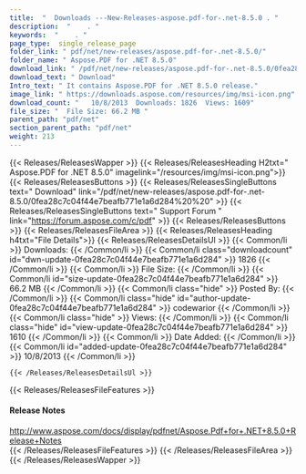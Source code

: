 ```yaml
---
title:  "  Downloads ---New-Releases-aspose.pdf-for-.net-8.5.0 . " 
description:  "    . " 
keywords:  "    . " 
page_type:  single_release_page
folder_link: " pdf/net/new-releases/aspose.pdf-for-.net-8.5.0/"
folder_name: " Aspose.PDF for .NET 8.5.0"
download_link: " /pdf/net/new-releases/aspose.pdf-for-.net-8.5.0/0fea28c7c04f44e7beafb771e1a6d284"
download_text: " Download"
Intro_text: " It contains Aspose.PDF for .NET 8.5.0 release."
image_link: " https://downloads.aspose.com/resources/img/msi-icon.png"
download_count: "   10/8/2013  Downloads: 1826  Views: 1609"
file_size: "  File Size: 66.2 MB "
parent_path: "pdf/net"
section_parent_path: "pdf/net"
weight: 213 
---
```


{{< Releases/ReleasesWapper >}}
  {{< Releases/ReleasesHeading H2txt=" Aspose.PDF for .NET 8.5.0" imagelink="/resources/img/msi-icon.png">}}
  {{< Releases/ReleasesButtons >}}
    {{< Releases/ReleasesSingleButtons text=" Download" link="/pdf/net/new-releases/aspose.pdf-for-.net-8.5.0/0fea28c7c04f44e7beafb771e1a6d284%20%20" >}}
    {{< Releases/ReleasesSingleButtons text=" Support Forum " link="https://forum.aspose.com/c/pdf" >}}
  {{< Releases/ReleasesButtons >}}
  {{< Releases/ReleasesFileArea >}}
    {{< Releases/ReleasesHeading h4txt="File Details">}}
    {{< Releases/ReleasesDetailsUl >}}
            {{< Common/li  >}} Downloads: {{< /Common/li >}} 
      {{< Common/li class="downloadcount" id="dwn-update-0fea28c7c04f44e7beafb771e1a6d284" >}} 1826 {{< /Common/li >}} 
      {{< Common/li  >}} File Size: {{< /Common/li >}} 
      {{< Common/li id="size-update-0fea28c7c04f44e7beafb771e1a6d284" >}} 66.2 MB {{< /Common/li >}} 
      {{< Common/li  class="hide" >}} Posted By: {{< /Common/li >}} 
      {{< Common/li class="hide" id="author-update-0fea28c7c04f44e7beafb771e1a6d284" >}} codewarior {{< /Common/li >}} 
      {{< Common/li class="hide"  >}} Views: {{< /Common/li >}} 
      {{< Common/li class="hide" id="view-update-0fea28c7c04f44e7beafb771e1a6d284" >}} 1610 {{< /Common/li >}} 
      {{< Common/li  >}} Date Added: {{< /Common/li >}} 
      {{< Common/li id="added-update-0fea28c7c04f44e7beafb771e1a6d284" >}} 10/8/2013 {{< /Common/li >}} 

    {{< /Releases/ReleasesDetailsUl >}}

  {{< Releases/ReleasesFileFeatures >}}
      <h4>Release Notes</h4><div><a href="http://www.aspose.com/docs/display/pdfnet/Aspose.Pdf+for+.NET+8.5.0+Release+Notes">http://www.aspose.com/docs/display/pdfnet/Aspose.Pdf+for+.NET+8.5.0+Release+Notes</a></div>
  {{< /Releases/ReleasesFileFeatures >}}
 {{< /Releases/ReleasesFileArea >}}
{{< /Releases/ReleasesWapper >}}


